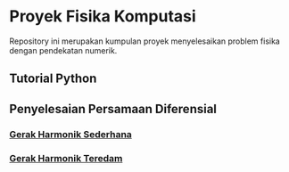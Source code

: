 # Proyek Fisika Komputasi

Repository ini merupakan kumpulan proyek menyelesaikan problem fisika 
dengan pendekatan numerik.

## Tutorial Python

## Penyelesaian Persamaan Diferensial

### [Gerak Harmonik Sederhana](https://github.com/rfajri27/proyek_fisika_komputasi/blob/main/GHS/GHS1.ipynb)


### [Gerak Harmonik Teredam]()
